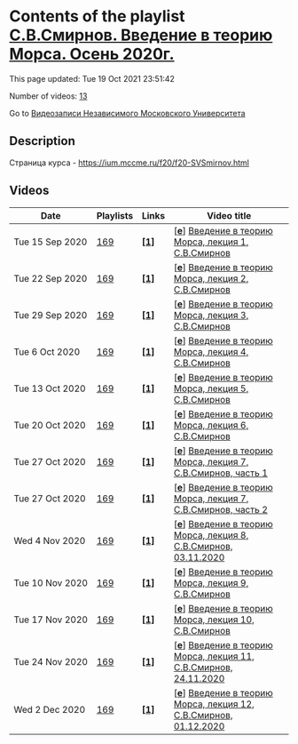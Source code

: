 # Contents of the playlist [С.В.Смирнов. Введение в теорию Морса. Осень 2020г.](https://www.youtube.com/playlist?list=PLp9ABVh6_x4F6J9xQwB1zSW8ncWJ56fQD)

This page updated: Tue 19 Oct 2021 23:51:42

Number of videos: [13](#videos)

Go to [Видеозаписи Независимого Московского Университета](../README.md)

## Description

Страница курса - <https://ium.mccme.ru/f20/f20-SVSmirnov.html>

## Videos

|Date|Playlists|Links|Video title|
|---|---|---|---|
| Tue&nbsp;15&nbsp;Sep&nbsp;2020 | [169](../playlists/169 "С.В.Смирнов. Введение в теорию Морса. Осень 2020г.") | [**[1]**](https://ium.mccme.ru/f20/f20-SVSmirnov.html) | [[**e**](https://studio.youtube.com/video/PLjgKK3rO2w/edit "Edit")] [Введение в теорию Морса, лекция 1, С.В.Смирнов](https://www.youtube.com/watch?v=PLjgKK3rO2w&list=PLp9ABVh6_x4F6J9xQwB1zSW8ncWJ56fQD "первая лекция по курсу Введение в теорию Морса в НМУ&#013;подробности: https://ium.mccme.ru/f20/f20-SVSmirnov.html") |
| Tue&nbsp;22&nbsp;Sep&nbsp;2020 | [169](../playlists/169 "С.В.Смирнов. Введение в теорию Морса. Осень 2020г.") | [**[1]**](https://ium.mccme.ru/f20/f20-SVSmirnov.html) | [[**e**](https://studio.youtube.com/video/BA2LTn18WKE/edit "Edit")] [Введение в теорию Морса, лекция 2, С.В.Смирнов](https://www.youtube.com/watch?v=BA2LTn18WKE&list=PLp9ABVh6_x4F6J9xQwB1zSW8ncWJ56fQD "вторая лекция по курсу Введение в теорию Морса в НМУ&#013;подробности: https://ium.mccme.ru/f20/f20-SVSmirnov.html") |
| Tue&nbsp;29&nbsp;Sep&nbsp;2020 | [169](../playlists/169 "С.В.Смирнов. Введение в теорию Морса. Осень 2020г.") | [**[1]**](https://ium.mccme.ru/f20/f20-SVSmirnov.html) | [[**e**](https://studio.youtube.com/video/j6Iy-VRL8z0/edit "Edit")] [Введение в теорию Морса, лекция 3, С.В.Смирнов](https://www.youtube.com/watch?v=j6Iy-VRL8z0&list=PLp9ABVh6_x4F6J9xQwB1zSW8ncWJ56fQD "лекция по курсу Введение в теорию Морса в НМУ&#013;подробности: https://ium.mccme.ru/f20/f20-SVSmirnov.html") |
| Tue&nbsp;6&nbsp;Oct&nbsp;2020 | [169](../playlists/169 "С.В.Смирнов. Введение в теорию Морса. Осень 2020г.") | [**[1]**](https://ium.mccme.ru/f20/f20-SVSmirnov.html) | [[**e**](https://studio.youtube.com/video/6o8cH20H0g0/edit "Edit")] [Введение в теорию Морса, лекция 4, С.В.Смирнов](https://www.youtube.com/watch?v=6o8cH20H0g0&list=PLp9ABVh6_x4F6J9xQwB1zSW8ncWJ56fQD "лекция по курсу Введение в теорию Морса в НМУ&#013;подробности: https://ium.mccme.ru/f20/f20-SVSmirnov.html") |
| Tue&nbsp;13&nbsp;Oct&nbsp;2020 | [169](../playlists/169 "С.В.Смирнов. Введение в теорию Морса. Осень 2020г.") | [**[1]**](https://ium.mccme.ru/f20/f20-SVSmirnov.html) | [[**e**](https://studio.youtube.com/video/w7lXIK_UU54/edit "Edit")] [Введение в теорию Морса, лекция 5, С.В.Смирнов](https://www.youtube.com/watch?v=w7lXIK_UU54&list=PLp9ABVh6_x4F6J9xQwB1zSW8ncWJ56fQD "лекция по курсу Введение в теорию Морса в НМУ&#013;подробности: https://ium.mccme.ru/f20/f20-SVSmirnov.html") |
| Tue&nbsp;20&nbsp;Oct&nbsp;2020 | [169](../playlists/169 "С.В.Смирнов. Введение в теорию Морса. Осень 2020г.") | [**[1]**](https://ium.mccme.ru/f20/f20-SVSmirnov.html) | [[**e**](https://studio.youtube.com/video/i8GIXIlqsGs/edit "Edit")] [Введение в теорию Морса, лекция 6, С.В.Смирнов](https://www.youtube.com/watch?v=i8GIXIlqsGs&list=PLp9ABVh6_x4F6J9xQwB1zSW8ncWJ56fQD "лекция по курсу Введение в теорию Морса в НМУ&#013;подробности: https://ium.mccme.ru/f20/f20-SVSmirnov.html") |
| Tue&nbsp;27&nbsp;Oct&nbsp;2020 | [169](../playlists/169 "С.В.Смирнов. Введение в теорию Морса. Осень 2020г.") | [**[1]**](https://ium.mccme.ru/f20/f20-SVSmirnov.html) | [[**e**](https://studio.youtube.com/video/Og_RL_Y6zh0/edit "Edit")] [Введение в теорию Морса, лекция 7, С.В.Смирнов, часть 1](https://www.youtube.com/watch?v=Og_RL_Y6zh0&list=PLp9ABVh6_x4F6J9xQwB1zSW8ncWJ56fQD "лекция по курсу Введение в теорию Морса в НМУ&#013;подробности: https://ium.mccme.ru/f20/f20-SVSmirnov.html") |
| Tue&nbsp;27&nbsp;Oct&nbsp;2020 | [169](../playlists/169 "С.В.Смирнов. Введение в теорию Морса. Осень 2020г.") | [**[1]**](https://ium.mccme.ru/f20/f20-SVSmirnov.html) | [[**e**](https://studio.youtube.com/video/tbbPtpeVu0o/edit "Edit")] [Введение в теорию Морса, лекция 7, С.В.Смирнов, часть 2](https://www.youtube.com/watch?v=tbbPtpeVu0o&list=PLp9ABVh6_x4F6J9xQwB1zSW8ncWJ56fQD "лекция по курсу Введение в теорию Морса в НМУ&#013;подробности: https://ium.mccme.ru/f20/f20-SVSmirnov.html") |
| Wed&nbsp;4&nbsp;Nov&nbsp;2020 | [169](../playlists/169 "С.В.Смирнов. Введение в теорию Морса. Осень 2020г.") | [**[1]**](https://ium.mccme.ru/f20/f20-SVSmirnov.html) | [[**e**](https://studio.youtube.com/video/NZ5fxaNu4Qs/edit "Edit")] [Введение в теорию Морса, лекция 8, С.В.Смирнов, 03.11.2020](https://www.youtube.com/watch?v=NZ5fxaNu4Qs&list=PLp9ABVh6_x4F6J9xQwB1zSW8ncWJ56fQD "Страница курса - https://ium.mccme.ru/f20/f20-SVSmirnov.html") |
| Tue&nbsp;10&nbsp;Nov&nbsp;2020 | [169](../playlists/169 "С.В.Смирнов. Введение в теорию Морса. Осень 2020г.") | [**[1]**](https://ium.mccme.ru/f20/f20-SVSmirnov.html) | [[**e**](https://studio.youtube.com/video/pE3MXrMMrlE/edit "Edit")] [Введение в теорию Морса, лекция 9, С.В.Смирнов](https://www.youtube.com/watch?v=pE3MXrMMrlE&list=PLp9ABVh6_x4F6J9xQwB1zSW8ncWJ56fQD "лекция по курсу Введение в теорию Морса в НМУ&#013;подробности: https://ium.mccme.ru/f20/f20-SVSmirnov.html") |
| Tue&nbsp;17&nbsp;Nov&nbsp;2020 | [169](../playlists/169 "С.В.Смирнов. Введение в теорию Морса. Осень 2020г.") | [**[1]**](https://ium.mccme.ru/f20/f20-SVSmirnov.html) | [[**e**](https://studio.youtube.com/video/XTNRi0mCA_g/edit "Edit")] [Введение в теорию Морса, лекция 10, С.В.Смирнов](https://www.youtube.com/watch?v=XTNRi0mCA_g&list=PLp9ABVh6_x4F6J9xQwB1zSW8ncWJ56fQD "лекция по курсу Введение в теорию Морса в НМУ&#013;подробности: https://ium.mccme.ru/f20/f20-SVSmirnov.html") |
| Tue&nbsp;24&nbsp;Nov&nbsp;2020 | [169](../playlists/169 "С.В.Смирнов. Введение в теорию Морса. Осень 2020г.") | [**[1]**](https://ium.mccme.ru/f20/f20-SVSmirnov.html) | [[**e**](https://studio.youtube.com/video/iqnr_P2_z-o/edit "Edit")] [Введение в теорию Морса, лекция 11, С.В.Смирнов, 24.11.2020](https://www.youtube.com/watch?v=iqnr_P2_z-o&list=PLp9ABVh6_x4F6J9xQwB1zSW8ncWJ56fQD "Страница курса - https://ium.mccme.ru/f20/f20-SVSmirnov.html") |
| Wed&nbsp;2&nbsp;Dec&nbsp;2020 | [169](../playlists/169 "С.В.Смирнов. Введение в теорию Морса. Осень 2020г.") | [**[1]**](https://ium.mccme.ru/f20/f20-SVSmirnov.html) | [[**e**](https://studio.youtube.com/video/K6Opzx80FKU/edit "Edit")] [Введение в теорию Морса, лекция 12, С.В.Смирнов, 01.12.2020](https://www.youtube.com/watch?v=K6Opzx80FKU&list=PLp9ABVh6_x4F6J9xQwB1zSW8ncWJ56fQD "Страница курса - https://ium.mccme.ru/f20/f20-SVSmirnov.html") |
